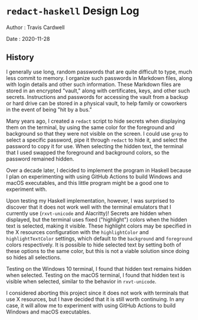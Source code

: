 # `redact-haskell` Design Log

Author
: Travis Cardwell

Date
: 2020-11-28

## History

I generally use long, random passwords that are quite difficult to type, much
less commit to memory.  I organize such passwords in Markdown files, along
with login details and other such information.  These Markdown files are
stored in an encrypted "vault," along with certificates, keys, and other such
secrets.  Instructions and passwords for accessing the vault from a backup or
hard drive can be stored in a physical vault, to help family or coworkers in
the event of being "hit by a bus."

Many years ago, I created a `redact` script to hide secrets when displaying
them on the terminal, by using the same color for the foreground and
background so that they were not visible on the screen.  I could use `grep` to
select a specific password, pipe it through `redact` to hide it, and select
the password to copy it for use.  When selecting the hidden text, the terminal
that I used swapped the foreground and background colors, so the password
remained hidden.

Over a decade later, I decided to implement the program in Haskell because I
plan on experimenting with using GitHub Actions to build Windows and macOS
executables, and this little program might be a good one to experiment with.

Upon testing my Haskell implementation, however, I was surprised to discover
that it does not work well with the terminal emulators that I currently use
(`rxvt-unicode` and Alacritty)!  Secrets are hidden when displayed, but the
terminal uses fixed ("highlight") colors when the hidden text is selected,
making it visible.  These highlight colors may be specified in the X resources
configuration with the `highlightColor` and `highlightTextColor` settings,
which default to the `background` and `foreground` colors respectively.  It is
possible to hide selected text by setting both of these options to the same
color, but this is not a viable solution since doing so hides all selections.

Testing on the Windows 10 terminal, I found that hidden text remains hidden
when selected.  Testing on the macOS terminal, I found that hidden text is
visible when selected, similar to the behavior in `rxvt-unicode`.

I considered aborting this project since it does not work with terminals that
use X resources, but I have decided that it is still worth continuing.  In any
case, it will allow me to experiment with using GitHub Actions to build
Windows and macOS executables.
